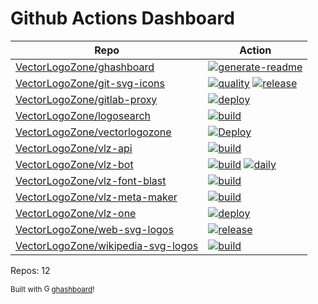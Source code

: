 # Github Actions Dashboard

<!-- NOTE: this file is generated by ghashboard.  Do NOT edit by hand!  -->

| Repo | Action |
| ---- | ------ |
| [VectorLogoZone/ghashboard](https://github.com/VectorLogoZone/ghashboard) | [![generate-readme](https://github.com/VectorLogoZone/ghashboard/workflows/generate-readme/badge.svg)](https://github.com/VectorLogoZone/ghashboard/actions?query=workflow%3Agenerate-readme%20branch%3Amain)
| [VectorLogoZone/git-svg-icons](https://github.com/VectorLogoZone/git-svg-icons) | [![quality](https://github.com/VectorLogoZone/git-svg-icons/workflows/quality/badge.svg)](https://github.com/VectorLogoZone/git-svg-icons/actions?query=workflow%3Aquality%20branch%3Amain) [![release](https://github.com/VectorLogoZone/git-svg-icons/workflows/release/badge.svg)](https://github.com/VectorLogoZone/git-svg-icons/actions?query=workflow%3Arelease%20branch%3Amain)
| [VectorLogoZone/gitlab-proxy](https://github.com/VectorLogoZone/gitlab-proxy) | [![deploy](https://github.com/VectorLogoZone/gitlab-proxy/workflows/deploy/badge.svg)](https://github.com/VectorLogoZone/gitlab-proxy/actions?query=workflow%3Adeploy%20branch%3Amain)
| [VectorLogoZone/logosearch](https://github.com/VectorLogoZone/logosearch) | [![build](https://github.com/VectorLogoZone/logosearch/workflows/build/badge.svg)](https://github.com/VectorLogoZone/logosearch/actions?query=workflow%3Abuild%20branch%3Amain)
| [VectorLogoZone/vectorlogozone](https://github.com/VectorLogoZone/vectorlogozone) | [![Deploy](https://github.com/VectorLogoZone/vectorlogozone/workflows/Deploy/badge.svg)](https://github.com/VectorLogoZone/vectorlogozone/actions?query=workflow%3ADeploy%20branch%3Amain)
| [VectorLogoZone/vlz-api](https://github.com/VectorLogoZone/vlz-api) | [![build](https://github.com/VectorLogoZone/vlz-api/workflows/build/badge.svg)](https://github.com/VectorLogoZone/vlz-api/actions?query=workflow%3Abuild%20branch%3Amain)
| [VectorLogoZone/vlz-bot](https://github.com/VectorLogoZone/vlz-bot) | [![build](https://github.com/VectorLogoZone/vlz-bot/workflows/build/badge.svg)](https://github.com/VectorLogoZone/vlz-bot/actions?query=workflow%3Abuild%20branch%3Amain) [![daily](https://github.com/VectorLogoZone/vlz-bot/workflows/daily/badge.svg)](https://github.com/VectorLogoZone/vlz-bot/actions?query=workflow%3Adaily%20branch%3Amain)
| [VectorLogoZone/vlz-font-blast](https://github.com/VectorLogoZone/vlz-font-blast) | [![build](https://github.com/VectorLogoZone/vlz-font-blast/workflows/build/badge.svg)](https://github.com/VectorLogoZone/vlz-font-blast/actions?query=workflow%3Abuild%20branch%3Amain)
| [VectorLogoZone/vlz-meta-maker](https://github.com/VectorLogoZone/vlz-meta-maker) | [![build](https://github.com/VectorLogoZone/vlz-meta-maker/workflows/build/badge.svg)](https://github.com/VectorLogoZone/vlz-meta-maker/actions?query=workflow%3Abuild%20branch%3Amain)
| [VectorLogoZone/vlz-one](https://github.com/VectorLogoZone/vlz-one) | [![deploy](https://github.com/VectorLogoZone/vlz-one/workflows/deploy/badge.svg)](https://github.com/VectorLogoZone/vlz-one/actions?query=workflow%3Adeploy%20branch%3Amain)
| [VectorLogoZone/web-svg-logos](https://github.com/VectorLogoZone/web-svg-logos) | [![release](https://github.com/VectorLogoZone/web-svg-logos/workflows/release/badge.svg)](https://github.com/VectorLogoZone/web-svg-logos/actions?query=workflow%3Arelease%20branch%3Amain)
| [VectorLogoZone/wikipedia-svg-logos](https://github.com/VectorLogoZone/wikipedia-svg-logos) | [![build](https://github.com/VectorLogoZone/wikipedia-svg-logos/workflows/build/badge.svg)](https://github.com/VectorLogoZone/wikipedia-svg-logos/actions?query=workflow%3Abuild%20branch%3Amain)
Repos: 12

<small>Built with <a href="https://github.com/fileformat/ghashboard"><img src="https://ghashboard.marcuse.info/favicon.svg" alt="Ghashboard logo" style="height:1em;" />ghashboard</a>!</small>
